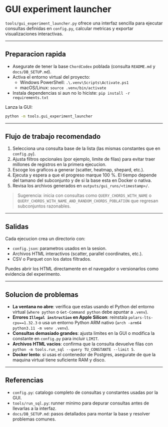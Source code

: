 # GUI experiment launcher

`tools/gui_experiment_launcher.py` ofrece una interfaz sencilla para ejecutar consultas definidas en `config.py`, calcular metricas y exportar visualizaciones interactivas.

---

## Preparacion rapida
- Asegurate de tener la base `ChordCodex` poblada (consulta `README.md` y `docs/DB_SETUP.md`).
- Activa el entorno virtual del proyecto:
  - Windows PowerShell: `.\.venv\Scripts\Activate.ps1`
  - macOS/Linux: `source .venv/bin/activate`
- Instala dependencias si aun no lo hiciste: `pip install -r requirements.txt`

Lanza la GUI:
```bash
python -m tools.gui_experiment_launcher
```

---

## Flujo de trabajo recomendado
1. Selecciona una consulta base de la lista (las mismas constantes que en `config.py`).
2. Ajusta filtros opcionales (por ejemplo, limite de filas) para evitar traer millones de registros en la primera ejecucion.
3. Escoge los graficos a generar (scatter, heatmap, shepard, etc.).
4. Ejecuta y espera a que el progreso marque 100 %. El tiempo depende del tamano del subconjunto y de si la base esta en Docker o nativa.
5. Revisa los archivos generados en `outputs/gui_runs/<timestamp>/`.

> Sugerencia: inicia con consultas como `QUERY_CHORDS_WITH_NAME` o `QUERY_CHORDS_WITH_NAME_AND_RANDOM_CHORDS_POBLATION` que regresan subconjuntos razonables.

---

## Salidas
Cada ejecucion crea un directorio con:
- `config.json`: parametros usados en la sesion.
- Archivos HTML interactivos (scatter, parallel coordinates, etc.).
- CSV o Parquet con los datos filtrados.

Puedes abrir los HTML directamente en el navegador o versionarlos como evidencia del experimento.

---

## Solucion de problemas
- **La ventana no abre**: verifica que estas usando el Python del entorno virtual (`where python` o `Get-Command python` debe apuntar a `.venv`).
- **Errores `Illegal instruction` en Apple Silicon**: reinstala `polars-lts-cpu==1.32.3` o usa un entorno Python ARM nativo (`arch -arm64 python3.11 -m venv .venv`).
- **Consultas demasiado grandes**: ajusta limites en la GUI o modifica la constante en `config.py` para incluir `LIMIT`.
- **Archivos HTML vacios**: confirma que la consulta devuelve filas con `python -m tools.run_sql --query TU_CONSTANTE --limit 5`.
- **Docker lento**: si usas el contenedor de Postgres, asegurate de que la maquina virtual tiene suficiente RAM y disco.

---

## Referencias
- `config.py`: catalogo completo de consultas y constantes usadas por la GUI.
- `tools/run_sql.py`: runner minimo para depurar consultas antes de llevarlas a la interfaz.
- `docs/DB_SETUP.md`: pasos detallados para montar la base y resolver problemas comunes.
